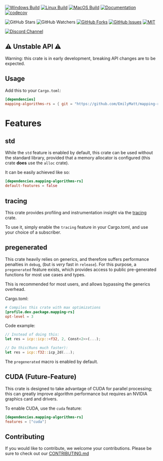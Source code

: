 [![Windows Build](https://github.com/EmilyMatt/mapping-rs/actions/workflows/build-win.yml/badge.svg)](https://github.com/EmilyMatt/mapping-rs/actions/workflows/build-win.yml)
[![Linux Build](https://github.com/EmilyMatt/mapping-rs/actions/workflows/build-linux.yml/badge.svg)](https://github.com/EmilyMatt/mapping-rs/actions/workflows/build-linux.yml)
[![MacOS Build](https://github.com/EmilyMatt/mapping-rs/actions/workflows/build-macos.yml/badge.svg)](https://github.com/EmilyMatt/mapping-rs/actions/workflows/build-macos.yml)
[![Documentation](https://github.com/EmilyMatt/mapping-rs/actions/workflows/doc.yml/badge.svg)](https://github.com/EmilyMatt/mapping-rs/actions/workflows/doc.yml)
[![codecov](https://codecov.io/gh/EmilyMatt/mapping-rs/graph/badge.svg?token=GSPWQVRCV8)](https://codecov.io/gh/EmilyMatt/mapping-rs)

![GitHub Stars](https://img.shields.io/github/stars/EmilyMatt/mapping-rs)
![GitHub Watchers](https://img.shields.io/github/watchers/EmilyMatt/mapping-rs)
[![GitHub Forks](https://img.shields.io/github/forks/EmilyMatt/mapping-rs)](https://github.com/EmilyMatt/mapping-rs/fork)
[![GitHub Issues](https://img.shields.io/github/issues/EmilyMatt/mapping-rs)](https://github.com/EmilyMatt/mapping-rs/issues)
[![MIT](https://img.shields.io/badge/license-MIT-blue.svg)](LICENSE)

[![Discord Channel](https://dcbadge.vercel.app/api/server/hKFKTaMKkq/)](https://discord.gg/j4z4WM3ZNV)

## ⚠️ Unstable API ⚠️
Warning: this crate is in early development, breaking API changes are to be expected.

## Usage

Add this to your `Cargo.toml`:

```toml
[dependencies]
mapping-algorithms-rs = { git = "https://github.com/EmilyMatt/mapping-rs.git" }
```

# Features

## std
While the `std` feature is enabled by default,
this crate can be used without the standard library, provided that a memory allocator is configured (this crate __does__ use the `alloc` crate).

It can be easily achieved like so:

```toml
[dependencies.mapping-algorithms-rs]
default-features = false
```

## tracing
This crate provides profiling and instrumentation insight 
via the [tracing](https://github.com/tokio-rs/tracing) crate.

To use it, simply enable the `tracing` feature in your Cargo.toml, 
and use your choice of a subscriber.

## pregenerated
This crate heavily relies on generics, and therefore suffers performance penalties in `debug`, (but is _very_ fast in `release`).
For this purpose, a `pregenerated` feature exists, which provides access to public pre-generated functions for most use cases and types.

This is recommended for most users, and allows bypassing the generics overhead.

Cargo.toml:
```toml
# Compiles this crate with max optimizations
[profile.dev.package.mapping-rs]
opt-level = 3
```

Code example:
```rust
// Instead of doing this:
let res = icp::icp::<f32, 2, Const<2>>(...);

// Do this(Runs much faster):
let res = icp::f32::icp_2d(...);
```

The `pregenerated` macro is enabled by default.

## CUDA (Future-Feature)
This crate is designed to take advantage of CUDA for parallel processing; 
this can greatly improve algorithm performance but requires an NVIDIA graphics card and drivers.

To enable CUDA, use the `cuda` feature:
```toml
[dependencies.mapping-algorithms-rs]
features = ["cuda"]
```

## Contributing
If you would like to contribute, we welcome your contributions.
Please be sure to check out our [CONTRIBUTING.md](CONTRIBUTING.md)